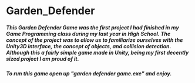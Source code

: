 # Garden_Defender

##### This Garden Defender Game was the first project I had finished in my Game Programming class during my last year in High School. The concept of the project was to allow us to familiarize ourselves with the Unity3D interface, the concept of objects, and collision detection. Although this a fairly simple game made in Unity, being my first decently sized project I am proud of it.

##### To run this game open up "garden defender game.exe" and enjoy.
